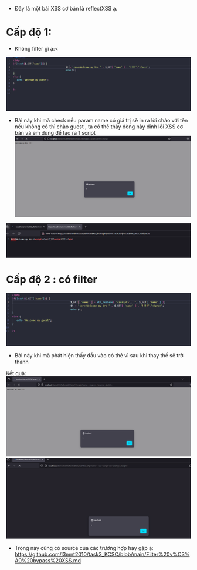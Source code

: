 - Đây là một bài XSS cơ bản là reflectXSS ạ.


# Cấp độ 1:

- Không filter gì ạ:<


![alt text](image.png)
- Bài này khi mà check nếu param name có giá trị sẽ in ra lời chào với tên nếu không có thì chào guest , ta có thể thấy dòng này dính lỗi XSS cơ bản
và em dùng <script>alert(1)</script> để tạo ra 1 script
![alt text](image-1.png)

![alt text](image-2.png)

# Cấp độ 2 : có filter

![alt text](image-3.png)
- Bài này khi mà phát hiện thấy đầu vào có thẻ <script> thì thay thế nó bằng ""
+ có nhiều cách để vượt qua nó: hoặc là dùng các thẻ khác để kích hoạt js như <img src=1 onerror=alert(1)> hoặc dùng <scr<script>ipt>alert(1)</script> vì sau khi thay thế sẽ trở thành <script>alert(1)</script>

Kết quả: 
![alt text](image-4.png)
![alt text](image-5.png)


- Trong này cũng có source của các trường hợp hay gặp ạ: https://github.com/l3mnt2010/task3_KCSC/blob/main/Filter%20v%C3%A0%20bypass%20XSS.md


